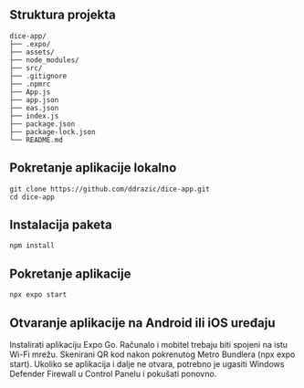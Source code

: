 ## Struktura projekta

```
dice-app/
├── .expo/
├── assets/
├── node_modules/
├── src/
├── .gitignore
├── .npmrc
├── App.js
├── app.json
├── eas.json
├── index.js
├── package.json
├── package-lock.json
└── README.md
```

## Pokretanje aplikacije lokalno
```
git clone https://github.com/ddrazic/dice-app.git
cd dice-app
```


## Instalacija paketa
```
npm install
```

## Pokretanje aplikacije
```
npx expo start
```

## Otvaranje aplikacije na Android ili iOS uređaju

Instalirati aplikaciju Expo Go.
Računalo i mobitel trebaju biti spojeni na istu Wi-Fi mrežu.
Skenirani QR kod nakon pokrenutog Metro Bundlera (npx expo start).
Ukoliko se aplikacija i dalje ne otvara, potrebno je ugasiti Windows Defender Firewall u Control Panelu i pokušati ponovno.